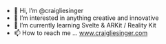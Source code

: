 - 👋 Hi, I’m @craigliesinger
- 👀 I’m interested in anything creative and innovative
- 🌱 I’m currently learning Svelte & ARKit / Reality Kit
- 📫 How to reach me ... www.craigliesinger.com
